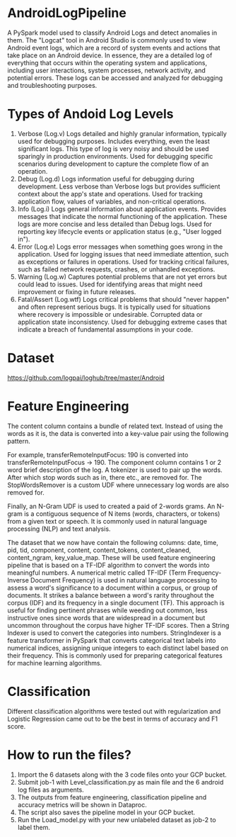 # AndroidLogPipeline
A PySpark model used to classify Android Logs and detect anomalies in them.
The "Logcat" tool in Android Studio is commonly used to view Android event logs, which are a record of system events and actions that take place on an Android device. In essence, they are a detailed log of everything that occurs within the operating system and applications, including user interactions, system processes, network activity, and potential errors. These logs can be accessed and analyzed for debugging and troubleshooting purposes. 
# Types of Andoid Log Levels
1. Verbose (Log.v)
Logs detailed and highly granular information, typically used for debugging purposes. Includes everything, even the least significant logs. This type of log is very noisy and should be used sparingly in production environments. Used for debugging specific scenarios during development to capture the complete flow of an operation.
2. Debug (Log.d)
Logs information useful for debugging during development. Less verbose than Verbose logs but provides sufficient context about the app's state and operations. Used for tracking application flow, values of variables, and non-critical operations.
3. Info (Log.i)
Logs general information about application events. Provides messages that indicate the normal functioning of the application. These logs are more concise and less detailed than Debug logs. Used for reporting key lifecycle events or application status (e.g., "User logged in").
4. Error (Log.e)
Logs error messages when something goes wrong in the application. Used for logging issues that need immediate attention, such as exceptions or failures in operations. Used for tracking critical failures, such as failed network requests, crashes, or unhandled exceptions.
5. Warning (Log.w)
Captures potential problems that are not yet errors but could lead to issues. Used for identifying areas that might need improvement or fixing in future releases.
6. Fatal/Assert (Log.wtf)
Logs critical problems that should "never happen" and often represent serious bugs. It is typically used for situations where recovery is impossible or undesirable. Corrupted data or application state inconsistency. Used for debugging extreme cases that indicate a breach of fundamental assumptions in your code.
# Dataset 
https://github.com/logpai/loghub/tree/master/Android
# Feature Engineering
The content column contains a bundle of related text. Instead of using the words as it is, the data is converted into a key-value pair using the following pattern.
 
For example, transferRemoteInputFocus: 190 is converted into transferRemoteInputFocus -> 190.
The component column contains 1 or 2 word brief description of the log. A tokenizer is used to pair up the words. After which stop words such as in, there etc., are removed for. The StopWordsRemover is a custom UDF where unnecessary log words are also removed for.
 
Finally, an N-Gram UDF is used to created a paid of 2-words grams. An N-gram is a contiguous sequence of N items (words, characters, or tokens) from a given text or speech. It is commonly used in natural language processing (NLP) and text analysis.
 
The dataset that we now have contain the following columns: date, time, pid, tid, component, content, content_tokens, content_cleaned, content_ngram, key_value_map. These will be used feature engineering pipeline that is based on a TF-IDF algorithm to convert the words into meaningful numbers. A numerical metric called TF-IDF (Term Frequency-Inverse Document Frequency) is used in natural language processing to assess a word's significance to a document within a corpus, or group of documents. It strikes a balance between a word's rarity throughout the corpus (IDF) and its frequency in a single document (TF). This approach is useful for finding pertinent phrases while weeding out common, less instructive ones since words that are widespread in a document but uncommon throughout the corpus have higher TF-IDF scores.
	Then a String Indexer is used to convert the categories into numbers. StringIndexer is a feature transformer in PySpark that converts categorical text labels into numerical indices, assigning unique integers to each distinct label based on their frequency. This is commonly used for preparing categorical features for machine learning algorithms.
# Classification
Different classification algorithms were tested out with regularization and Logistic Regression came out to be the best in terms of accuracy and F1 score.
# How to run the files?
1) Import the 6 datasets along with the 3 code files onto your GCP bucket.
2) Submit job-1 with Level_classification.py as main file and the 6 android log files as arguments.
3) The outputs from feature engineering, classification pipeline and accuracy metrics will be shown in Dataproc.
4) The script also saves the pipeline model in your GCP bucket.
5) Run the Load_model.py with your new unlabeled dataset as job-2 to label them.
